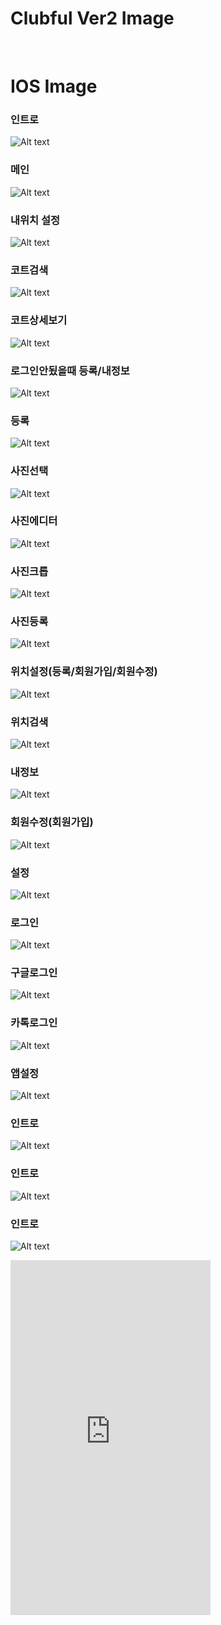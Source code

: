 # Clubful Ver2 Image
<br>


# IOS Image

### 인트로<br>
![Alt text](00.png)
<br>
### 메인<br>
![Alt text](01.png)
<br>
### 내위치 설정<br>
![Alt text](02.png)
<br>
### 코트검색<br>
![Alt text](03.png)
<br>
### 코트상세보기<br>
![Alt text](04.png)
<br>
### 로그인안됬을때 등록/내정보<br>
![Alt text](05.png)
<br>
### 등록<br>
![Alt text](06.png)
<br>
### 사진선택<br>
![Alt text](06_1.png)
<br>
### 사진에디터<br>
![Alt text](06_2.png)
<br>
### 사진크롭<br>
![Alt text](06_3.png)
<br>
### 사진등록<br>
![Alt text](06_4.png)
<br>
### 위치설정(등록/회원가입/회원수정)<br>
![Alt text](07.png)
<br>
### 위치검색<br>
![Alt text](08.png)
<br>
### 내정보<br>
![Alt text](09.png)
<br>
### 회원수정(회원가입)<br>
![Alt text](10.png)
<br>
### 설정<br>
![Alt text](11.png)
<br>
### 로그인<br>
![Alt text](12_1.png)
<br>
### 구글로그인<br>
![Alt text](12_2.png)
<br>
### 카톡로그인<br>
![Alt text](12_3.png)
<br>
### 앱설정<br>
![Alt text](13.png)
<br>
### 인트로<br>
![Alt text](14.png)
<br>
### 인트로<br>
![Alt text](14_1.png)
<br>
### 인트로<br>
![Alt text](14_2.png)
<br>

<iframe width="320" height="568" src="https://www.youtube.com/embed/KuGR5xDZCzo" frameborder="0" allowfullscreen></iframe>
